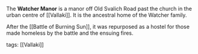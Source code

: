 The **Watcher Manor** is a manor off Old Svalich Road past the church in the urban centre of [[Vallaki]]. It is the ancestral home of the Watcher family.

After the [[Battle of Burning Sun]], it was repurposed as a hostel for those made homeless by the battle and the ensuing fires.

tags: [[Vallaki]]